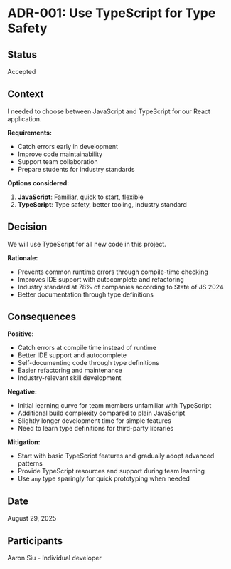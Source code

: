 # ADR-001: Use TypeScript for Type Safety

## Status

Accepted

## Context

I needed to choose between JavaScript and TypeScript for our React application.

**Requirements:**

- Catch errors early in development
- Improve code maintainability
- Support team collaboration
- Prepare students for industry standards

**Options considered:**

1. **JavaScript**: Familiar, quick to start, flexible
2. **TypeScript**: Type safety, better tooling, industry standard

## Decision

We will use TypeScript for all new code in this project.

**Rationale:**

- Prevents common runtime errors through compile-time checking
- Improves IDE support with autocomplete and refactoring
- Industry standard at 78% of companies according to State of JS 2024
- Better documentation through type definitions

## Consequences

**Positive:**

- Catch errors at compile time instead of runtime
- Better IDE support and autocomplete
- Self-documenting code through type definitions
- Easier refactoring and maintenance
- Industry-relevant skill development

**Negative:**

- Initial learning curve for team members unfamiliar with TypeScript
- Additional build complexity compared to plain JavaScript
- Slightly longer development time for simple features
- Need to learn type definitions for third-party libraries

**Mitigation:**

- Start with basic TypeScript features and gradually adopt advanced patterns
- Provide TypeScript resources and support during team learning
- Use `any` type sparingly for quick prototyping when needed

## Date

August 29, 2025

## Participants

Aaron Siu - Individual developer
